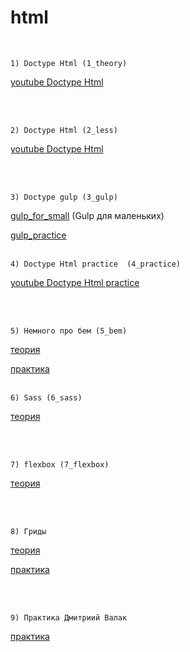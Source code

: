 # html


<br/>

```
1) Doctype Html (1_theory)
```
[youtube Doctype Html](https://www.youtube.com/watch?v=KOYSwrhANbY&list=PLir4Ol-qj7tXrfexvXgtmGFi9SOIMqa6y&index=1&ab_channel=DoctypeHtml)

<br/><br/>

```
2) Doctype Html (2_less)
```
[youtube Doctype Html](https://www.youtube.com/watch?v=6sq1_EgEsDI&list=PLir4Ol-qj7tVOn87gK_oMY52NOgwdNb9r&ab_channel=DoctypeHtml)

<br/><br/>

```
3) Doctype gulp (3_gulp)
```


[gulp_for_small](https://www.youtube.com/watch?v=vW51JUVT66w&ab_channel=WebDesignMaster)
(Gulp для маленьких)

[gulp_practice](https://www.youtube.com/watch?v=suVfAi04mN4&list=PLir4Ol-qj7tW_Zg6fxSUPM840R7OeWldh&ab_channel=DoctypeHtml)
<br/><br/>

```
4) Doctype Html practice  (4_practice)
```

[youtube Doctype Html practice](https://www.youtube.com/watch?v=ZTadiHsaQXY&list=PLir4Ol-qj7tVjQGPZh8LhJ87HUprfVeWU&ab_channel=DoctypeHtml)

<br/><br/>

```
5) Немного про бем (5_bem)
```

[теория](https://www.youtube.com/watch?v=Jrjwewef_Ws&t=160s&ab_channel=%D0%9E%D1%820%D0%B4%D0%BE1)

[практика](https://www.youtube.com/watch?v=q1tdG7EIGa8&ab_channel=WebForMySelf)
<br/><br/>

```
6) Sass (6_sass)
```

[теория](https://www.youtube.com/watch?v=TOlqVNC86XI&list=PL0lO_mIqDDFVv3vF9BG1j1RwfGcQEoxs2&index=3&ab_channel=%D0%93%D0%BE%D1%88%D0%B0%D0%94%D1%83%D0%B4%D0%B0%D1%80%D1%8C)

<br/><br/>

```
7) flexbox (7_flexbox)
```

[теория](https://www.youtube.com/watch?v=EO8hH_2OwCU&list=PLM6XATa8CAG4F9nAIYNS5oAiPotxwLFIr&index=18&ab_channel=%D0%A4%D1%80%D0%B8%D0%BB%D0%B0%D0%BD%D1%81%D0%B5%D1%80%D0%BF%D0%BE%D0%B6%D0%B8%D0%B7%D0%BD%D0%B8-IT%D0%B8%D1%84%D1%80%D0%B8%D0%BB%D0%B0%D0%BD%D1%81)

<br/><br/>

```
8) Гриды
```
[теория](https://www.youtube.com/watch?v=yTLqfUxwdDk&ab_channel=webDev)

[практика](https://www.youtube.com/watch?v=GV92IdMGFfA&list=PLM6XATa8CAG4F9nAIYNS5oAiPotxwLFIr&index=29&ab_channel=%D0%A4%D1%80%D0%B8%D0%BB%D0%B0%D0%BD%D1%81%D0%B5%D1%80%D0%BF%D0%BE%D0%B6%D0%B8%D0%B7%D0%BD%D0%B8-IT%D0%B8%D1%84%D1%80%D0%B8%D0%BB%D0%B0%D0%BD%D1%81)

<br/><br/>

```
9) Практика Дмитриий Валак
```

[практика](https://files.brainscloud.ru/files/adaptivnaya-verstka-sajta-s-nulya-dlya-nachinayushchih-mogo)

<br/><br/>
